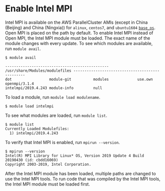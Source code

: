 # Enable Intel MPI<a name="intelmpi"></a>

Intel MPI is available on the AWS ParallelCluster AMIs \(except in China \(Beijing\) and China \(Ningxia\)\) for `alinux`, `centos7`, and `ubuntu1604` [`base_os`](cluster-definition.md#base-os)\. Open MPI is placed on the path by default\. To enable Intel MPI instead of Open MPI, the Intel MPI module must be loaded\. The exact name of the module changes with every update\. To see which modules are available, run `module avail`\.

```
$ module avail

----------------------------------------------- /usr/share/Modules/modulefiles ------------------------------------------------
dot                 module-git          modules             use.own        openmpi/3.1.4
intelmpi/2019.4.243 module-info         null
```

To load a module, run `module load modulename`\.

```
$ module load intelmpi
```

To see what modules are loaded, run `module list`\.

```
$ module list
Currently Loaded Modulefiles:
  1) intelmpi/2019.4.243
```

To verify that Intel MPI is enabled, run `mpirun --version`\.

```
$ mpirun --version
Intel(R) MPI Library for Linux* OS, Version 2019 Update 4 Build 20190430 (id: cbdd16069)
Copyright 2003-2019, Intel Corporation.
```

After the Intel MPI module has been loaded, multiple paths are changed to use the Intel MPI tools\. To run code that was compiled by the Intel MPI tools, the Intel MPI module must be loaded first\.